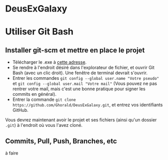 # DeusExGalaxy


# Utiliser Git Bash
## Installer git-scm et mettre en place le projet

* Télécharger le .exe à [cette adresse](https://git-scm.com/downloads).
* Se rendre à l'endroit désiré dans l'explorateur de fichier, et ouvrir Git Bash (avec un clic droit). Une fenêtre de terminal devrait s'ouvrir.
* Entrer les commandes `git config --global user.name "Votre pseudo"` et `git config --global user.mail "Votre mail"` (Vous pouvez ne pas rentrer votre mail, mais c'est une bonne pratique pour signer les commits en général).
* Entrer la commande `git clone https://github.com/Ghorald/DeusExGalaxy.git`, et entrez vos identifiants GitHub.

Vous devrez maintenant avoir le projet et ses fichiers (ainsi qu'un dossier `.git`) à l'endroit où vous l'avez cloné.

## Commits, Pull, Push, Branches, etc

à faire
